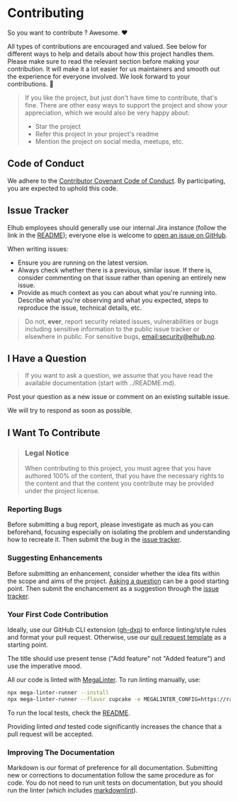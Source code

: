 # Contributing

So you want to contribute ? Awesome. ❤️

All types of contributions are encouraged and valued.  See below for different ways to help and details about how
this project handles them. Please make sure to read the relevant section before making your contribution. It will
make it a lot easier for us maintainers and smooth out the experience for everyone involved. We look forward to
your contributions. 🎉

> If you like the project, but just don't have time to contribute, that's fine. There are other easy ways to support
> the project and show your appreciation, which we would also be very happy about:
>
> * Star the project
> * Refer this project in your project's readme
> * Mention the project on social media, meetups, etc.

## Code of Conduct

We adhere to the [Contributor Covenant Code of Conduct](https://www.contributor-covenant.org/version/2/1/code_of_conduct/).
By participating, you are expected to uphold this code.

## Issue Tracker

Elhub employees should generally use our internal Jira instance (follow the link in the [README](../README.md));
everyone else is welcome to [open an issue on GitHub](/../../issues).

When writing issues:

* Ensure you are running on the latest version.
* Always check whether there is a previous, similar issue. If there is, consider commenting on that issue rather
  than opening an entirely new issue.
* Provide as much context as you can about what you're running into. Describe what you're observing and what you
  expected, steps to reproduce the issue, technical details, etc.

> Do not, **ever**, report security related issues, vulnerabilities or bugs including sensitive information to the
> public issue tracker or elsewhere in public. For sensitive bugs, <email:security@elhub.no>.

## I Have a Question

> If you want to ask a question, we assume that you have read the available documentation (start with ../README.md).

Post your question as a new issue or comment on an existing suitable issue.

We will try to respond as soon as possible.

## I Want To Contribute

> ### Legal Notice
> When contributing to this project, you must agree that you have authored 100% of the content, that you have the
> necessary rights to the content and that the content you contribute may be provided under the project license.

### Reporting Bugs

Before submitting a bug report, please investigate as much as you can beforehand, focusing especially on isolating
the problem and understanding how to recreate it. Then submit the bug in the [issue tracker](#issue-tracker).

### Suggesting Enhancements

Before submitting an enhancement, consider whether the idea fits within the scope and aims of the project.
[Asking a question](#i-have-a-question) can be a good starting point. Then submit the enchancement as a suggestion
through the [issue tracker](#issue-tracker).

### Your First Code Contribution

Ideally, use our GitHub CLI extension ([gh-dxp](https://github.com/elhub/gh-dxp)) to enforce linting/style rules
and format your pull request. Otherwise, use our
[pull request template](https://github.com/elhub/devxp-project-template/blob/main/resources/.github/pull_request_template.md)
as a starting point.

The title should use present tense ("Add feature" not "Added feature") and use the imperative mood.

All our code is linted with [MegaLinter](https://megalinter.io). To run linting manually, use:

```bash
npx mega-linter-runner --install
npx mega-linter-runner --flavor cupcake -e MEGALINTER_CONFIG=https://raw.githubusercontent.com/elhub/devxp-lint-configuration/main/resources/.mega-linter.yml
```

To run the local tests, check the [README](../README.md).

Providing linted _and_ tested code significantly increases the chance that a pull request will be accepted.

### Improving The Documentation

Markdown is our format of preference for all documentation. Submitting new or corrections to documentation follow the
same procedure as for code. You do not need to run unit tests on documentation, but you should run the linter (which
includes [markdownlint](https://github.com/DavidAnson/markdownlint)).
